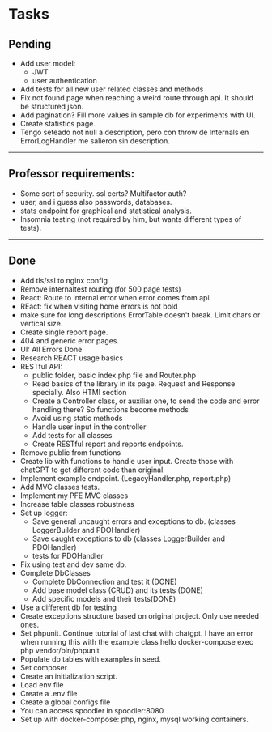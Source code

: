 # Tasks

## Pending

- Add user model:
  - JWT
  - user authentication
- Add tests for all new user related classes and methods
- Fix not found page when reaching a weird route through api. It should be structured json.
- Add pagination? Fill more values in sample db for experiments with UI.
- Create statistics page.
- Tengo seteado not null a description, pero con throw de Internals en ErrorLogHandler me salieron sin description.

---

## Professor requirements:

- Some sort of security. ssl certs? Multifactor auth?
- user, and i guess also passwords, databases.
- stats endpoint for graphical and statistical analysis.
- Insomnia testing (not required by him, but wants different types of tests).

---

## Done

- Add tls/ssl to nginx config
- Remove internaltest routing (for 500 page tests)
- React: Route to internal error when error comes from api.
- REact: fix when visiting home errors is not bold
- make sure for long descriptions ErrorTable doesn't break. Limit chars or vertical size.
- Create single report page.
- 404 and generic error pages.
- UI: All Errors Done
- Research REACT usage basics
- RESTful API:
  - public folder, basic index.php file and Router.php
  - Read basics of the library in its page. Request and Response specially. Also HTMl section
  - Create a Controller class, or auxiliar one, to send the code and error handling there? So functions become methods
  - Avoid using static methods
  - Handle user input in the controller
  - Add tests for all classes
  - Create RESTful report and reports endpoints.
- Remove public from functions
- Create lib with functions to handle user input. Create those with chatGPT to get different code than original.
- Implement example endpoint. (LegacyHandler.php, report.php)
- Add MVC classes tests.
- Implement my PFE MVC classes
- Increase table classes robustness
- Set up logger:
  - Save general uncaught errors and exceptions to db. (classes LoggerBuilder and PDOHandler)
  - Save caught exceptions to db (classes LoggerBuilder and PDOHandler)
  - tests for PDOHandler
- Fix using test and dev same db.
- Complete DbClasses
  - Complete DbConnection and test it (DONE)
  - Add base model class (CRUD) and its tests (DONE)
  - Add specific models and their tests(DONE)
- Use a different db for testing
- Create exceptions structure based on original project. Only use needed ones.
- Set phpunit. Continue tutorial of last chat with chatgpt. I have an error when running this with the example class hello
  docker-compose exec php vendor/bin/phpunit
- Populate db tables with examples in seed.
- Set composer
- Create an initialization script.
- Load env file
- Create a .env file
- Create a global configs file
- You can access spoodler in spoodler:8080
- Set up with docker-compose: php, nginx, mysql working containers.
